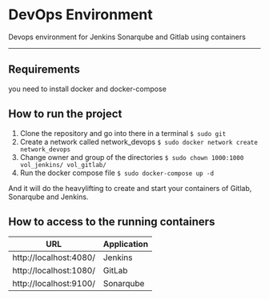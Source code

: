 # DevOps Environment

Devops environment for Jenkins Sonarqube and Gitlab using containers

-------------------------

## Requirements
 
you need to install docker and docker-compose

## How to run the project

1. Clone the repository and go into there in a terminal `$ sudo git `
2. Create a network called network_devops `$ sudo docker network create network_devops`
3. Change owner and group of the directories `$ sudo chown 1000:1000 vol_jenkins/ vol_gitlab/`
4. Run the docker compose file `$ sudo docker-compose up -d` 

And it will do the heavylifting to create and start your containers of Gitlab, Sonarqube and Jenkins.

## How to access to the running containers

|           URL           | Application |
|:-----------------------:|-------------|
| http://localhost:4080/  | Jenkins     |
| http://localhost:1080/  | GitLab      |
| http://localhost:9100/  | Sonarqube   |


 
